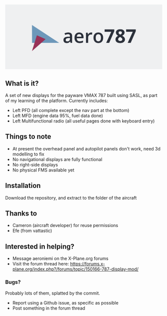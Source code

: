 ![aero787 logo](6.png)

## What is it?

A set of new displays for the payware VMAX 787 built using SASL, as part of my learning of the platform. Currently includes:
*   Left PFD (all complete except the nav part at the bottom)
*   Left MFD (engine data 95%, fuel data done)
*   Left Multifunctional radio (all useful pages done with keyboard entry)

## Things to note
*   At present the overhead panel and autopilot panels don't work, need 3d modelling to fix
*   No navigational displays are fully functional
*   No right-side displays
*   No physical FMS available yet

## Installation
Download the repository, and extract to the folder of the aircraft

## Thanks to
*   Cameron (aircraft developer) for reuse permissions
*   Efe (from vattastic)

## Interested in helping?
*   Message aeroniemi on the X-Plane.org forums
*   Visit the forum thread here: https://forums.x-plane.org/index.php?/forums/topic/150166-787-display-mod/

### Bugs?
Probably lots of them, splatted by the commit.
*   Report using a Github issue, as specific as possible
*   Post something in the forum thread
